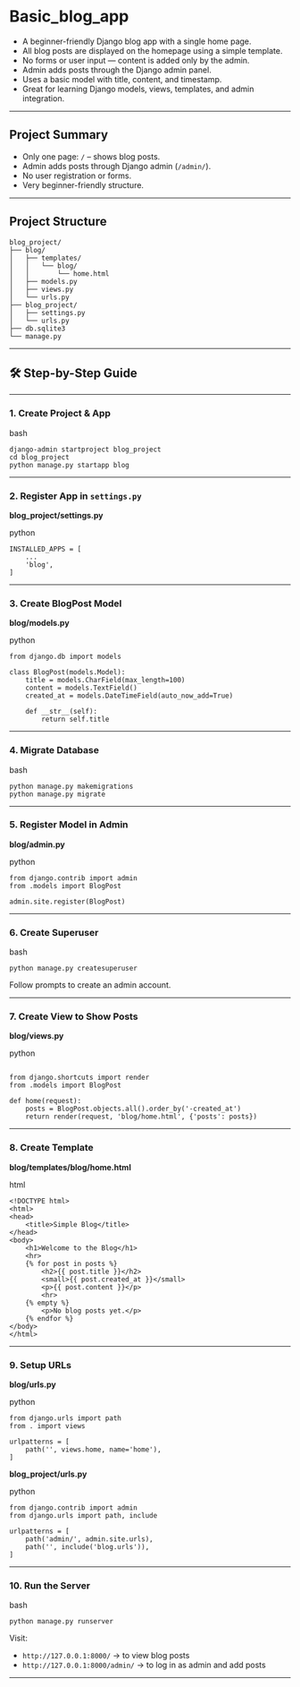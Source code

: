 # Basic_blog_app

* A beginner-friendly Django blog app with a single home page.
* All blog posts are displayed on the homepage using a simple template.
* No forms or user input — content is added only by the admin.
* Admin adds posts through the Django admin panel.
* Uses a basic model with title, content, and timestamp.
* Great for learning Django models, views, templates, and admin integration.


---

##  Project Summary

* Only one page: `/` – shows blog posts.
* Admin adds posts through Django admin (`/admin/`).
* No user registration or forms.
* Very beginner-friendly structure.

---

##  Project Structure

```
blog_project/
├── blog/
│   ├── templates/
│   │   └── blog/
│   │       └── home.html
│   ├── models.py
│   ├── views.py
│   └── urls.py
├── blog_project/
│   ├── settings.py
│   └── urls.py
├── db.sqlite3
└── manage.py
```

---

## 🛠 Step-by-Step Guide

---

### 1. Create Project & App

bash

```
django-admin startproject blog_project
cd blog_project
python manage.py startapp blog
```

---

### 2. Register App in `settings.py`

**blog\_project/settings.py**

python

```
INSTALLED_APPS = [
    ...
    'blog',
]
```

---

### 3. Create BlogPost Model

**blog/models.py**

python

```
from django.db import models

class BlogPost(models.Model):
    title = models.CharField(max_length=100)
    content = models.TextField()
    created_at = models.DateTimeField(auto_now_add=True)

    def __str__(self):
        return self.title
```

---

### 4. Migrate Database

bash

```
python manage.py makemigrations
python manage.py migrate
```

---

### 5. Register Model in Admin

**blog/admin.py**

python

```
from django.contrib import admin
from .models import BlogPost

admin.site.register(BlogPost)
```

---

### 6. Create Superuser

bash

```
python manage.py createsuperuser
```

Follow prompts to create an admin account.

---

### 7. Create View to Show Posts

**blog/views.py**

python

```

from django.shortcuts import render
from .models import BlogPost

def home(request):
    posts = BlogPost.objects.all().order_by('-created_at')
    return render(request, 'blog/home.html', {'posts': posts})
```

---

### 8. Create Template

**blog/templates/blog/home.html**

html

```
<!DOCTYPE html>
<html>
<head>
    <title>Simple Blog</title>
</head>
<body>
    <h1>Welcome to the Blog</h1>
    <hr>
    {% for post in posts %}
        <h2>{{ post.title }}</h2>
        <small>{{ post.created_at }}</small>
        <p>{{ post.content }}</p>
        <hr>
    {% empty %}
        <p>No blog posts yet.</p>
    {% endfor %}
</body>
</html>
```

---

### 9. Setup URLs

**blog/urls.py**

python

```
from django.urls import path
from . import views

urlpatterns = [
    path('', views.home, name='home'),
]
```

**blog\_project/urls.py**

python

```
from django.contrib import admin
from django.urls import path, include

urlpatterns = [
    path('admin/', admin.site.urls),
    path('', include('blog.urls')),
]
```

---

### 10. Run the Server

bash

```
python manage.py runserver
```

Visit:

* `http://127.0.0.1:8000/` → to view blog posts
* `http://127.0.0.1:8000/admin/` → to log in as admin and add posts

---


